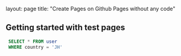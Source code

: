 layout: page
title: "Create Pages on Github Pages without any code"

## Getting started with test pages

```sql
 SELECT * FROM user
 WHERE country = 'JH'
```
